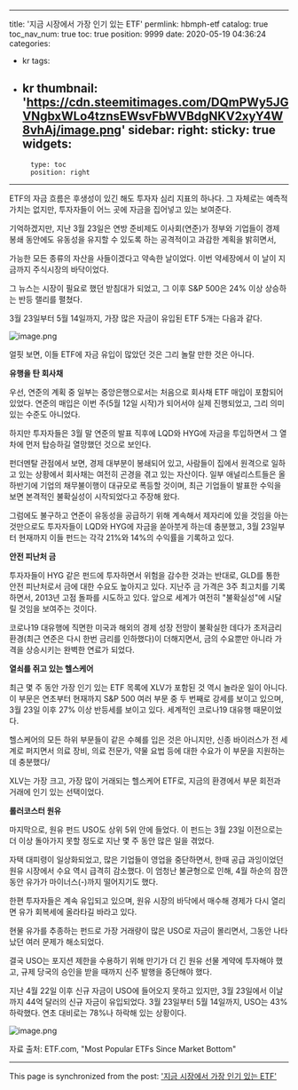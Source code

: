 
---
title: '지금 시장에서 가장 인기 있는 ETF'
permlink: hbmph-etf
catalog: true
toc_nav_num: true
toc: true
position: 9999
date: 2020-05-19 04:36:24
categories:
- kr
tags:
- kr
thumbnail: 'https://cdn.steemitimages.com/DQmPWy5JGVNgbxWLo4tznsEWsvFbWVBdgNKV2xyY4W8vhAj/image.png'
sidebar:
    right:
        sticky: true
widgets:
    -
        type: toc
        position: right
---


ETF의 자금 흐름은 후생성이 있긴 해도 투자자 심리 지표의 하나다. 그 자체로는 예측적 가치는 없지만, 투자자들이 어느 곳에 자금을 집어넣고 있는 보여준다.


기억하겠지만, 지난 3월 23일은 연방 준비제도 이사회(연준)가 정부와 기업들이 경제 봉쇄 동안에도 유동성을 유지할 수 있도록 하는 공격적이고 과감한 계획을 밝히면서,

가능한 모든 종류의 자산을 사들이겠다고 약속한 날이었다. 이번 약세장에서 이 날이 지금까지 주식시장의 바닥이었다.


그 뉴스는 시장이 필요로 했던 받침대가 되었고, 그 이후 S&P 500은 24% 이상 상승하는 반등 랠리를 펼쳤다.


3월 23일부터 5월 14일까지, 가장 많은 자금이 유입된 ETF 5개는 다음과 같다.



![image.png](https://cdn.steemitimages.com/DQmPWy5JGVNgbxWLo4tznsEWsvFbWVBdgNKV2xyY4W8vhAj/image.png)



얼핏 보면, 이들 ETF에 자금 유입이 많았던 것은 그리 놀랄 만한 것은 아니다.


**유행을 탄 회사채**


우선, 연준의 계획 중 일부는 중앙은행으로서는 처음으로 회사채 ETF 매입이 포함되어 있었다. 연준의 매입은 이번 주(5월 12일 시작)가 되어서야 실제 진행되었고, 그리 의미 있는 수준도 아니었다.


하지만 투자자들은 3월 말 연준의 발표 직후에 LQD와 HYG에 자금을 투입하면서 그 열차에 먼저 탑승하길 열망했던 것으로 보인다.


펀더멘탈 관점에서 보면, 경제 대부분이 봉쇄되어 있고, 사람들이 집에서 원격으로 일하고 있는 상황에서 회사채는 여전히 곤경을 겪고 있는 자산이다. 일부 애널리스트들은 올 하반기에 기업의 채무불이행이 대규모로 폭등할 것이며, 최근 기업들이 발표한 수익을 보면 본격적인 불확실성이 시작되었다고 주장해 왔다.


그럼에도 불구하고 연준이 유동성을 공급하기 위해 계속해서 제자리에 있을 것임을 아는 것만으로도 투자자들이 LQD와 HYG에 자금을 쏟아붓게 하는데 충분했고, 3월 23일부터 현재까지 이들 펀드는 각각 21%와 14%의 수익률을 기록하고 있다.


**안전 피난처 금**


투자자들이 HYG 같은 펀드에 투자하면서 위험을 감수한 것과는 반대로, GLD를 통한 안전 피난처로서 금에 대한 수요도 높아지고 있다. 지난주 금 가격은 3주 최고치를 기록하면서, 2013년 고점 돌파를 시도하고 있다. 앞으로 세계가 여전히 "불확실성"에 시달릴 것임을 보여주는 것이다.


코로나19 대유행에 직면한 미국과 해외의 경제 성장 전망이 불확실한 데다가 초저금리 환경(최근 연준은 다시 한번 금리를 인하했다)이 더해지면서, 금의 수요뿐만 아니라 가격을 상승시키는 완벽한 연료가 되었다.


**열쇠를 쥐고 있는 헬스케어**


최근 몇 주 동안 가장 인기 있는 ETF 목록에 XLV가 포함된 것 역시 놀라운 일이 아니다. 이 부문은 연초부터 현재까지 S&P 500 여러 부문 중 두 번째로 강세를 보이고 있으며, 3월 23일 이후 27% 이상 반등세를 보이고 있다. 세계적인 코로나19 대유행 때문이었다.


헬스케어의 모든 하위 부문들이 같은 수혜를 입은 것은 아니지만, 신종 바이러스가 전 세계로 퍼지면서 의료 장비, 의료 전문가, 약물 요법 등에 대한 수요가 이 부문을 지원하는데 충분했다/


XLV는 가장 크고, 가장 많이 거래되는 헬스케어 ETF로, 지금의 환경에서 부문 회전과 거래에 인기 있는 선택이었다.


**롤러코스터 원유**


마지막으로, 원유 펀드 USO도 상위 5위 안에 들었다. 이 펀드는 3월 23일 이전으로는 더 이상 돌아가지 못할 정도로 지난 몇 주 동안 많은 일을 겪었다.


자택 대피령이 일상화되었고, 많은 기업들이 영업을 중단하면서, 한때 공급 과잉이었던 원유 시장에서 수요 역시 급격히 감소했다. 이 엄청난 불균형으로 인해, 4월 하순의 잠깐 동안 유가가 마이너스(-)까지 떨어지기도 했다.


한편 투자자들은 계속 유입되고 있으며, 원유 시장의 바닥에서 매수해 경제가 다시 열리면 유가 회복세에 올라타길 바라고 있다.


현물 유가를 추종하는 펀드로 가장 거래량이 많은 USO로 자금이 몰리면서, 그동안 나타났던 여러 문제가 해소되었다.


결국 USO는 포지션 제한을 수용하기 위해 만기가 더 긴 원유 선물 계약에 투자해야 했고, 규제 당국의 승인을 받을 때까지 신주 발행을 중단해야 했다.


지난 4월 22일 이후 신규 자금이 USO에 들어오지 못하고 있지만, 3월 23일에서 이날까지 44억 달러의 신규 자금이 유입되었다. 3월 23일부터 5월 14일까지, USO는 43% 하락했다. 연초 대비로는 78%나 하락해 있는 상황이다.



![image.png](https://cdn.steemitimages.com/DQmW1YH1Zo4uy32H7DYM8QiFuZwRyXZ9SZ3veqRHa5yo7jK/image.png)



자료 출처: ETF.com, "Most Popular ETFs Since Market Bottom"

- - -

This page is synchronized from the post: ['지금 시장에서 가장 인기 있는 ETF'](https://steemit.com/@pius.pius/hbmph-etf)
